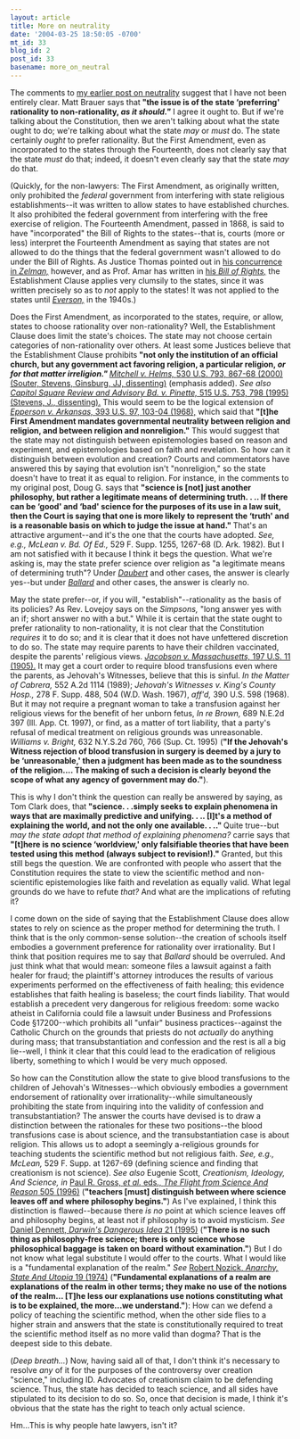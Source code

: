 ```yaml
---
layout: article
title: More on neutrality
date: '2004-03-25 18:50:05 -0700'
mt_id: 33
blog_id: 2
post_id: 33
basename: more_on_neutral
---
```

The comments to <a href="http://www.pandasthumb.org/pt-archives/000026.html#more">my earlier post on neutrality</a> suggest that I have not been entirely clear. Matt Brauer says that<b> "the issue is of the state ‘preferring' rationality to non-rationality, <i>as it should."</b></i> I agree it ought to. But if we're talking about the Constitution, then we aren't talking about what the state ought to do; we're talking about what the state <i>may</i> or <i>must</i> do. The state certainly <i>ought</i> to prefer rationality. But the First Amendment, even as incorporated to the states through the Fourteenth, does not clearly say that the state <i>must</i> do that; indeed, it doesn't even clearly say that the state <i>may</i> do that.

<!--more-->

(Quickly, for the non-lawyers: The First Amendment, as originally written, only prohibited the <i>federal</i> government from interfering with state religious establishments--it was written to allow states to have established churches. It also prohibited the federal government from interfering with the free exercise of religion. The Fourteenth Amendment, passed in 1868, is said to have "incorporated" the Bill of Rights to the states--that is, courts (more or less) interpret the Fourteenth Amendment as saying that states are not allowed to do the things that the federal government wasn't allowed to do under the Bill of Rights. As Justice Thomas pointed out in <a href="http://supct.law.cornell.edu/supct/html/00-1751.ZC1.html">his concurrence in <i>Zelman,</i></a> however, and as Prof. Amar has written in <a href="http://www.amazon.com/exec/obidos/tg/detail/-/0300082770/qid=1080252964/sr=8-1/ref=sr_8_xs_ap_i1_xgl14/103-4265652-7651008?v=glance&s=books&n=507846">his <i>Bill of Rights,</a> </i>the Establishment Clause applies very clumsily to the states, since it was written precisely so as to <i>not</i> apply to the states! It was not applied to the states until <i><a href="http://caselaw.lp.findlaw.com/scripts/getcase.pl?court=us&vol=330&invol=1">Everson,</i></a> in the 1940s.) 

Does the First Amendment, as incorporated to the states, require, or allow, states to choose rationality over non-rationality? Well, the Establishment Clause does limit the state's choices. The state may not choose certain categories of non-rationality over others. At least some Justices believe that the Establishment Clause prohibits<b> "not only the institution of an official church, but any government act favoring religion, a particular religion, <i>or for that matter irreligion." </b><a href="http://supct.law.cornell.edu/supct/html/98-1648.ZD.html">Mitchell v. Helms, </i>530 U.S. 793, 867-68 (2000) (Souter, Stevens, Ginsburg, JJ, dissenting)</a> (emphasis added). <i>See also <a href="http://supct.law.cornell.edu/supct/html/94-780.ZD.html">Capitol Square Review and Advisory Bd. v. Pinette,</i> 515 U.S. 753, 798 (1995) (Stevens, J., dissenting).</a> This would seem to be the logical extension of <i><a href="http://caselaw.lp.findlaw.com/scripts/getcase.pl?navby=case&court=us&vol=393&page=103#104">Epperson v. Arkansas, </i>393 U.S. 97, 103-04 (1968),</a> which said that <b>"[t]he First Amendment mandates governmental neutrality between religion and religion, and between religion and nonreligion." </b>This would suggest that the state may not distinguish between epistemologies based on reason and experiment, and epistemologies based on faith and revelation. So how can it distinguish between evolution and creation? Courts and commentators have answered this by saying that evolution isn't "nonreligion," so the state doesn't have to treat it as equal to religion. For instance, in the comments to my original post, Doug G. says that <b>"science is [not] just another philosophy, but rather a legitimate means of determining truth. . .. If there can be ‘good' and ‘bad' science for the purposes of its use in a law suit, then the Court is saying that one is more likely to represent the ‘truth' and is a reasonable basis on which to judge the issue at hand." </b>That's an attractive argument--and it's the one that the courts have adopted. <i>See, e.g., McLean v. Bd. Of Ed.,</i> 529 F. Supp. 1255, 1267-68 (D. Ark. 1982). But I am not satisfied with it because I think it begs the question. What we're asking is, may the state prefer science over religion as "a legitimate means of determining truth"? Under <i><a href="http://caselaw.lp.findlaw.com/scripts/getcase.pl?court=us&vol=509&invol=579">Daubert</a></i> and other cases, the answer is clearly yes--but under <i><a href="http://caselaw.lp.findlaw.com/scripts/getcase.pl?navby=case&court=us&vol=322&page=78">Ballard</a></i> and other cases, the answer is clearly no.

May the state prefer--or, if you will, "establish"--rationality as the basis of its policies? As Rev. Lovejoy says on the <i>Simpsons,</i> "long answer yes with an if; short answer no with a but." While it is certain that the state ought to prefer rationality to non-rationality, it is not clear that the Constitution <i>requires</i> it to do so; and it is clear that it does not have unfettered discretion to do so. The state may require parents to have their children vaccinated, despite the parents' religious views. <i><a href="http://caselaw.lp.findlaw.com/scripts/getcase.pl?navby=case&court=us&vol=197&page=12">Jacobson v. Massachusetts,</i> 197 U.S. 11 (1905).</a> It may get a court order to require blood transfusions even where the parents, as Jehovah's Witnesses, believe that this is sinful. <i>In the Matter of Cabrera, </i>552 A.2d 1114 (1989); <i>Jehovah's Witnesses v. King's County Hosp., </i>278 F. Supp. 488, 504 (W.D. Wash. 1967), <i>aff'd,</i> 390 U.S. 598 (1968). But it may not require a pregnant woman to take a transfusion against her religious views for the benefit of her unborn fetus, <i>In re Brown,</i> 689 N.E.2d 397 (Ill. App. Ct. 1997), or find, as a matter of tort liability, that a party's refusal of medical treatment on religious grounds was unreasonable. <i>Williams v. Bright,</i> 632 N.Y.S.2d 760, 766 (Sup. Ct. 1995) (<b>"If the Jehovah's Witness rejection of blood transfusion in surgery is deemed by a jury to be ‘unreasonable,' then a judgment has been made as to the soundness of the religion.... The making of such a decision is clearly beyond the scope of what any agency of government may do."</b>).

This is why I don't think the question can really be answered by saying, as Tom Clark does, that<b> "science. . .simply seeks to explain phenomena in ways that are maximally predictive and unifying. . .. [I]t's a method of explaining the world, and not the only one available. . .." </b>Quite true--but <i>may the state adopt that method of explaining phenomena?</i> carrie says that <b>"[t]here is no science ‘worldview,' only falsifiable theories that have been tested using this method (always subject to revision!)."</b> Granted, but this still begs the question. We are confronted with people who assert that the Constitution requires the state to view the scientific method and non-scientific epistemologies like faith and revelation as equally valid. What legal grounds do we have to refute <i>that?</i> And what are the implications of refuting it?

I come down on the side of saying that the Establishment Clause does allow states to rely on science as the proper method for determining the truth. I think that is the only common-sense solution--the creation of schools itself embodies a government preference for rationality over irrationality. But I think that position requires me to say that <i>Ballard</i> should be overruled. And just think what that would mean: someone files a lawsuit against a faith healer for fraud; the plaintiff's attorney introduces the results of various experiments performed on the effectiveness of faith healing; this evidence establishes that faith healing is baseless; the court finds liability. That would establish a precedent very dangerous for religious freedom: some wacko atheist in California could file a lawsuit under Business and Professions Code §17200--which prohibits all "unfair" business practices--against the Catholic Church on the grounds that priests do not <i>actually</i> do anything during mass; that transubstantiation and confession and the rest is all a big lie--well, I think it clear that this could lead to the eradication of religious liberty, something to which I would be very much opposed. 

So how can the Constitution allow the state to give blood transfusions to the children of Jehovah's Witnesses--which obviously embodies a government endorsement of rationality over irrationality--while simultaneously prohibiting the state from inquiring into the validity of confession and transubstantiation? The answer the courts have devised is to draw a distinction between the rationales for these two positions--the blood transfusions case is about science, and the transubstantiation case is about religion. This allows us to adopt a seemingly a-religious grounds for teaching students the scientific method but not religious faith. <i>See, e.g., McLean,</i> 529 F. Supp. at 1267-69 (defining science and finding that creationism is not science). <i>See also</i> Eugenie Scott, <i>Creationism, Ideology, And Science, in </i><a href="http://www.amazon.com/exec/obidos/tg/detail/-/0801856760/qid=1080262268/sr=8-1/ref=sr_8_xs_ap_i1_xgl14/103-4265652-7651008?v=glance&s=books&n=507846">Paul R. Gross, <i>et al.</i> eds., <i>The Flight from Science And Reason</i> 505 (1996)</a> (<b>"teachers [must] distinguish between where science leaves off and where philosophy begins."</b>) As I've explained, I think this distinction is flawed--because there <i>is no</i> point at which science leaves off and philosophy begins, at least not if philosophy is to avoid mysticism. <i>See</i> <a href="http://www.amazon.com/exec/obidos/tg/detail/-/068482471X/qid=1080262070/sr=8-1/ref=pd_ka_1/103-4265652-7651008?v=glance&s=books&n=507846">Daniel Dennett, <i>Darwin's Dangerous Idea</i> 21 (1995)</a> (<b>"There is no such thing as philosophy-free science; there is only science whose philosophical baggage is taken on board without examination."</b>) But I do not know what legal substitute I would offer to the courts. What I would like is a "fundamental explanation of the realm." <i>See</i> <a href="http://www.amazon.com/exec/obidos/tg/detail/-/0465097200/qid=1080262296/sr=8-1/ref=pd_ka_1/103-4265652-7651008?v=glance&s=books&n=507846">Robert Nozick,<i> Anarchy, State And Utopia </i>19 (1974)</a> (<b>"Fundamental explanations of a realm are explanations of the realm in other terms; they make no use of the notions of the realm... [T]he less our explanations use notions constituting what is to be explained, the more...we understand."</b>): How can we defend a policy of teaching the scientific method, when the other side flies to a higher strain and answers that the state is constitutionally required to treat the scientific method itself as no more valid than dogma? That is the deepest side to this debate. 

(<i>Deep breath...</i>) Now, having said all of that, I don't think it's necessary to resolve <i>any </i>of it for the purposes of the controversy over creation "science," including ID. Advocates of creationism claim to be defending science. Thus, the state has decided to teach science, and all sides have stipulated to its decision to do so. So, once that decision is made, I think it's obvious that the state has the right to teach only actual science. 

Hm...This is why people hate lawyers, isn't it?

